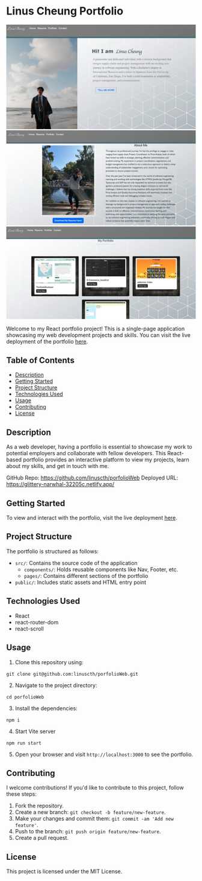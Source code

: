 # Linus Cheung Portfolio

![Screenshot1](./src/resources/Screen%20Shot%202023-08-28%20at%2010.26.58%20PM.png)
![Screenshot2](./src/resources/Screen%20Shot%202023-08-28%20at%2010.29.07%20PM.png)
![Screenshot2](./src/resources/Screen%20Shot%202023-08-28%20at%2010.30.37%20PM.png)

Welcome to my React portfolio project! This is a single-page application showcasing my web development projects and skills. You can visit the live deployment of the portfolio [here](https://glittery-narwhal-32205c.netlify.app/).

## Table of Contents

- [Description](#description)
- [Getting Started](#getting-started)
- [Project Structure](#project-structure)
- [Technologies Used](#technologies-used)
- [Usage](#usage)
- [Contributing](#contributing)
- [License](#license)

## Description

As a web developer, having a portfolio is essential to showcase my work to potential employers and collaborate with fellow developers. This React-based portfolio provides an interactive platform to view my projects, learn about my skills, and get in touch with me.

GitHub Repo: https://github.com/linuscth/porfolioWeb
Deployed URL: https://glittery-narwhal-32205c.netlify.app/

## Getting Started

To view and interact with the portfolio, visit the live deployment [here](https://glittery-narwhal-32205c.netlify.app/).

## Project Structure

The portfolio is structured as follows:

- `src/`: Contains the source code of the application
  - `components/`: Holds reusable components like Nav, Footer, etc.
  - `pages/`: Contains different sections of the portfolio
- `public/`: Includes static assets and HTML entry point

## Technologies Used

- React
- react-router-dom
- react-scroll

## Usage

1. Clone this repository using:

```
git clone git@github.com:linuscth/porfolioWeb.git
```

2. Navigate to the project directory:

```
cd porfolioWeb
```

3. Install the dependencies:

```
npm i
```

4. Start Vite server

```
npm run start
```

5. Open your browser and visit `http://localhost:3000` to see the portfolio.

## Contributing

I welcome contributions! If you'd like to contribute to this project, follow these steps:

1. Fork the repository.
2. Create a new branch: `git checkout -b feature/new-feature`.
3. Make your changes and commit them: `git commit -am 'Add new feature'`.
4. Push to the branch: `git push origin feature/new-feature`.
5. Create a pull request.

## License

This project is licensed under the MIT License.
